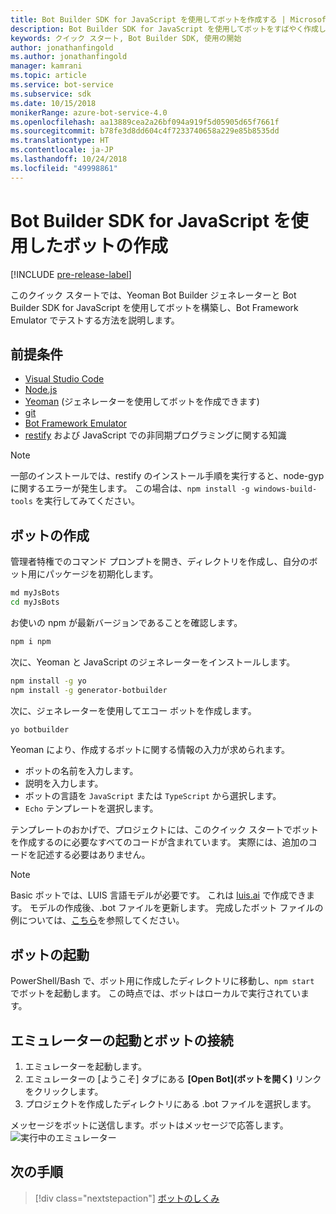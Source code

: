 ```yaml
---
title: Bot Builder SDK for JavaScript を使用してボットを作成する | Microsoft Docs
description: Bot Builder SDK for JavaScript を使用してボットをすばやく作成します。
keywords: クイック スタート, Bot Builder SDK, 使用の開始
author: jonathanfingold
ms.author: jonathanfingold
manager: kamrani
ms.topic: article
ms.service: bot-service
ms.subservice: sdk
ms.date: 10/15/2018
monikerRange: azure-bot-service-4.0
ms.openlocfilehash: aa13889cea2a26bf094a919f5d05905d65f7661f
ms.sourcegitcommit: b78fe3d8dd604c4f7233740658a229e85b8535dd
ms.translationtype: HT
ms.contentlocale: ja-JP
ms.lasthandoff: 10/24/2018
ms.locfileid: "49998861"
---
```

# <a name="create-a-bot-with-the-bot-builder-sdk-for-javascript"></a>Bot Builder SDK for JavaScript を使用したボットの作成

[!INCLUDE [pre-release-label](../includes/pre-release-label.md)]

このクイック スタートでは、Yeoman Bot Builder ジェネレーターと Bot Builder SDK for JavaScript を使用してボットを構築し、Bot Framework Emulator でテストする方法を説明します。 

## <a name="prerequisites"></a>前提条件

- [Visual Studio Code](https://www.visualstudio.com/downloads)
- [Node.js](https://nodejs.org/)
- [Yeoman](http://yeoman.io/) (ジェネレーターを使用してボットを作成できます)
- [git](https://git-scm.com/)
- [Bot Framework Emulator](https://github.com/Microsoft/BotFramework-Emulator)
- [restify](http://restify.com/) および JavaScript での非同期プログラミングに関する知識

> [!NOTE]
> 一部のインストールでは、restify のインストール手順を実行すると、node-gyp に関するエラーが発生します。
> この場合は、`npm install -g windows-build-tools` を実行してみてください。

## <a name="create-a-bot"></a>ボットの作成

管理者特権でのコマンド プロンプトを開き、ディレクトリを作成し、自分のボット用にパッケージを初期化します。

```bash
md myJsBots
cd myJsBots
```

お使いの npm が最新バージョンであることを確認します。
```bash
npm i npm
```

次に、Yeoman と JavaScript のジェネレーターをインストールします。

```bash
npm install -g yo
npm install -g generator-botbuilder
```

次に、ジェネレーターを使用してエコー ボットを作成します。

```bash
yo botbuilder
```

Yeoman により、作成するボットに関する情報の入力が求められます。

- ボットの名前を入力します。
- 説明を入力します。
- ボットの言語を `JavaScript` または `TypeScript` から選択します。
- `Echo` テンプレートを選択します。

テンプレートのおかげで、プロジェクトには、このクイック スタートでボットを作成するのに必要なすべてのコードが含まれています。 実際には、追加のコードを記述する必要はありません。

> [!NOTE]
> Basic ボットでは、LUIS 言語モデルが必要です。 これは [luis.ai](https://www.luis.ai) で作成できます。 モデルの作成後、.bot ファイルを更新します。 完成したボット ファイルの例については、[こちら](../v4sdk/bot-builder-service-file.md)を参照してください。 

## <a name="start-your-bot"></a>ボットの起動

PowerShell/Bash で、ボット用に作成したディレクトリに移動し、`npm start` でボットを起動します。 この時点では、ボットはローカルで実行されています。

## <a name="start-the-emulator-and-connect-your-bot"></a>エミュレーターの起動とボットの接続
1. エミュレーターを起動します。
2. エミュレーターの [ようこそ] タブにある **[Open Bot]\(ボットを開く\)** リンクをクリックします。
3. プロジェクトを作成したディレクトリにある .bot ファイルを選択します。

メッセージをボットに送信します。ボットはメッセージで応答します。
![実行中のエミュレーター](../media/emulator-v4/emulator-running.png)

## <a name="next-steps"></a>次の手順

> [!div class="nextstepaction"]
> [ボットのしくみ](../v4sdk/bot-builder-basics.md) 
